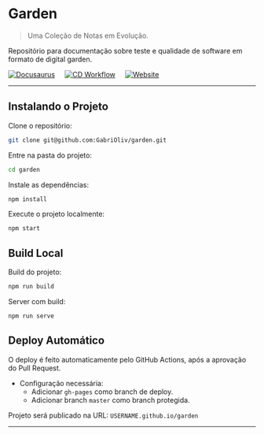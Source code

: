 # Garden

> Uma Coleção de Notas em Evolução.

Repositório para documentação sobre teste e qualidade de software em formato de digital garden.

[![Docusaurus](https://img.shields.io/badge/Docusaurus-3.7.0-blue?logo=docusaurus&style=for-the-badge)](https://docusaurus.io/)
&nbsp;&nbsp;&nbsp;
[![CD Workflow](https://img.shields.io/github/actions/workflow/status/gabrioliv/garden/deploy.yml?style=for-the-badge&logo=github)](https://github.com/GabriOliv/garden/actions)
&nbsp;&nbsp;&nbsp;
[![Website](https://img.shields.io/website?url=https%3A%2F%2Fgabrioliv.github.io%2Fgarden&style=for-the-badge&color=1b73ff)](https://gabrioliv.github.io/garden/)

---

## Instalando o Projeto

Clone o repositório:

```bash
git clone git@github.com:GabriOliv/garden.git
```

Entre na pasta do projeto:

```bash
cd garden
```

Instale as dependências:

```bash
npm install
```

Execute o projeto localmente:

```bash
npm start
```

## Build Local

Build do projeto:

```bash
npm run build
```

Server com build:

```bash
npm run serve
```

## Deploy Automático

O deploy é feito automaticamente pelo GitHub Actions, após a aprovação do Pull Request.

- Configuração necessária:
	- Adicionar `gh-pages` como branch de deploy.
	- Adicionar branch `master` como branch protegida.

Projeto será publicado na URL: `USERNAME.github.io/garden`

---
